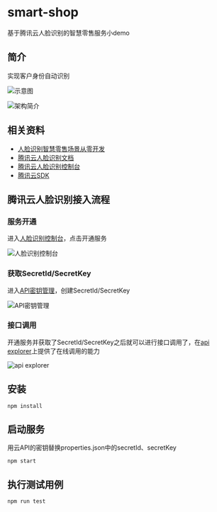 # smart-shop
基于腾讯云人脸识别的智慧零售服务小demo

## 简介

实现客户身份自动识别

![示意图](http://p.qpic.cn/zc_pic/0/01c51f34705259fdc079839103e2ad4b15771007596651/0)

![架构简介](http://p.qpic.cn/zc_pic/0/3347f39b8e4a0c1dc94f9d9909c618ac15771007418423/0)


## 相关资料
* [人脸识别智慧零售场景从零开发](https://cloud.tencent.com/developer/article/1558384)
* [腾讯云人脸识别文档](https://cloud.tencent.com/document/product/867/32769)
* [腾讯云人脸识别控制台](https://console.cloud.tencent.com/aiface)
* [腾讯云SDK](https://github.com/TencentCloud)

## 腾讯云人脸识别接入流程

### 服务开通

进入[人脸识别控制台](https://console.cloud.tencent.com/aiface)，点击开通服务

![人脸识别控制台](http://p.qpic.cn/zc_pic/0/58763072b5a0bd4ece43b759ee194af915769819569528/0)

### 获取SecretId/SecretKey

进入[API密钥管理](https://console.cloud.tencent.com/cam/capi)，创建SecretId/SecretKey

![API密钥管理](http://p.qpic.cn/zc_pic/0/b735d0ee561dba15804d92abbb0ad53515769819980289/0)

### 接口调用

开通服务并获取了SecretId/SecretKey之后就可以进行接口调用了，在[api explorer](https://console.cloud.tencent.com/api/explorer?Product=iai&Version=2018-03-01&Action=CreateGroup&SignVersion=)上提供了在线调用的能力

![api explorer](http://p.qpic.cn/zc_pic/0/8735e255821d201f11caf1f225716f2f15769820275265/0)

## 安装

```
npm install
```

## 启动服务

用云API的密钥替换properties.json中的secretId、secretKey
```
npm start
```

## 执行测试用例

```
npm run test
```

